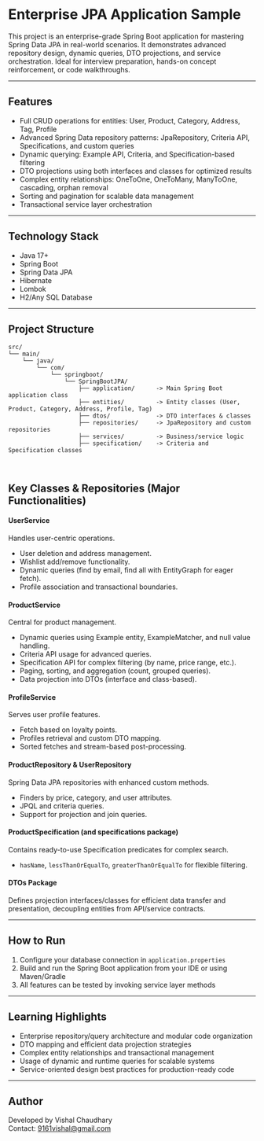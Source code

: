 # Enterprise JPA Application Sample

This project is an enterprise-grade Spring Boot application for mastering Spring Data JPA in real-world scenarios. It demonstrates advanced repository design, dynamic queries, DTO projections, and service orchestration. Ideal for interview preparation, hands-on concept reinforcement, or code walkthroughs.

---

## Features

- Full CRUD operations for entities: User, Product, Category, Address, Tag, Profile
- Advanced Spring Data repository patterns: JpaRepository, Criteria API, Specifications, and custom queries
- Dynamic querying: Example API, Criteria, and Specification-based filtering
- DTO projections using both interfaces and classes for optimized results
- Complex entity relationships: OneToOne, OneToMany, ManyToOne, cascading, orphan removal
- Sorting and pagination for scalable data management
- Transactional service layer orchestration

---

## Technology Stack

- Java 17+
- Spring Boot 
- Spring Data JPA
- Hibernate
- Lombok
- H2/Any SQL Database

---

## Project Structure


```text
src/
└── main/
    └── java/
        └── com/
            └── springboot/
                └── SpringBootJPA/
                    ├── application/      -> Main Spring Boot application class
                    ├── entities/         -> Entity classes (User, Product, Category, Address, Profile, Tag)
                    ├── dtos/             -> DTO interfaces & classes
                    ├── repositories/     -> JpaRepository and custom repositories
                    ├── services/         -> Business/service logic
                    ├── specification/    -> Criteria and Specification classes
                    
                    
```


## Key Classes & Repositories (Major Functionalities)

#### UserService
Handles user-centric operations.
- User deletion and address management.
- Wishlist add/remove functionality.
- Dynamic queries (find by email, find all with EntityGraph for eager fetch).
- Profile association and transactional boundaries.

#### ProductService
Central for product management.
- Dynamic queries using Example entity, ExampleMatcher, and null value handling.
- Criteria API usage for advanced queries.
- Specification API for complex filtering (by name, price range, etc.).
- Paging, sorting, and aggregation (count, grouped queries).
- Data projection into DTOs (interface and class-based).

#### ProfileService
Serves user profile features.
- Fetch based on loyalty points.
- Profiles retrieval and custom DTO mapping.
- Sorted fetches and stream-based post-processing.

#### ProductRepository & UserRepository
Spring Data JPA repositories with enhanced custom methods.
- Finders by price, category, and user attributes.
- JPQL and criteria queries.
- Support for projection and join queries.

#### ProductSpecification (and specifications package)
Contains ready-to-use Specification predicates for complex search.
- `hasName`, `lessThanOrEqualTo`, `greaterThanOrEqualTo` for flexible filtering.

#### DTOs Package
Defines projection interfaces/classes for efficient data transfer and presentation, decoupling entities from API/service contracts.

---

## How to Run

1. Configure your database connection in `application.properties`
2. Build and run the Spring Boot application from your IDE or using Maven/Gradle
3. All features can be tested by invoking service layer methods

---

## Learning Highlights

- Enterprise repository/query architecture and modular code organization
- DTO mapping and efficient data projection strategies
- Complex entity relationships and transactional management
- Usage of dynamic and runtime queries for scalable systems
- Service-oriented design best practices for production-ready code

---

## Author

Developed by Vishal Chaudhary  
Contact: 9161vishal@gmail.com


